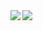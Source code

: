 <a href="https://github-readme-stats.vercel.app/api?username=Ryota-Kawamura&hide=contribs,prs&theme=radical">
  <img align="left" src="https://github-readme-stats.vercel.app/api?username=Ryota-Kawamura&hide=contribs,prs&theme=radical" />
</a>
<a href="https://github-readme-stats.vercel.app/api/top-langs/?username=Ryota-Kawamura&layout=compact&theme=radical">
  <img align="left" src="https://github-readme-stats.vercel.app/api/top-langs/?username=Ryota-Kawamura&layout=compact&theme=radical" />
</a>
